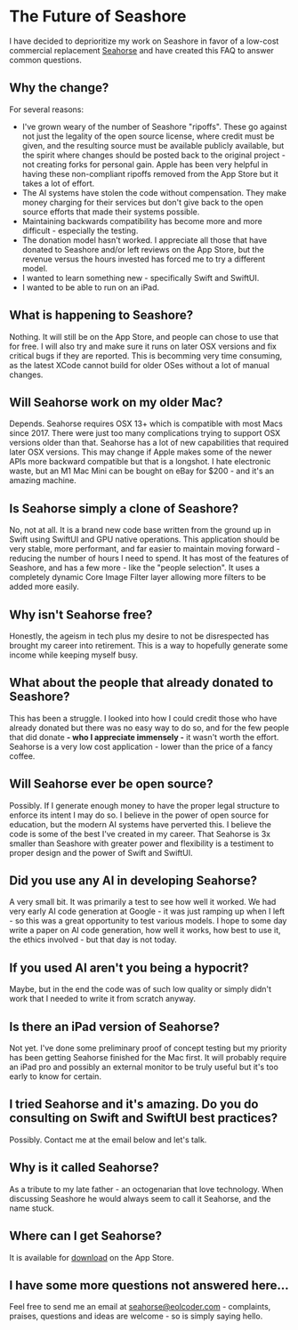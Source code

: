 # The Future of Seashore

I have decided to deprioritize my work on Seashore in favor of a low-cost commercial replacement
[Seahorse](https://apps.apple.com/us/app/seahorse-image-editor/id6742335288?mt=12) and have created this FAQ to answer common questions.

## Why the change?

For several reasons:

- I've grown weary of the number of Seashore "ripoffs". These go against not just the legality of the open source license, where credit must be given,
 and the resulting source must be available publicly available, but the spirit where changes should be posted back to the original project - not creating forks
 for personal gain. Apple has been very helpful in having these non-compliant ripoffs removed from the App Store but it takes a lot of effort.
- The AI systems have stolen the code without compensation. They make money charging for their services but don't give back to the open source efforts that
  made their systems possible.
- Maintaining backwards compatibility has become more and more difficult - especially the testing.
- The donation model hasn't worked. I appreciate all those that have donated to Seashore and/or left reviews on the App Store, but the revenue versus the hours invested
  has forced me to try a different model.
- I wanted to learn something new - specifically Swift and SwiftUI.
- I wanted to be able to run on an iPad.

## What is happening to Seashore?

Nothing. It will still be on the App Store, and people can chose to use that for free. I will also try and make sure it runs on later OSX versions and
fix critical bugs if they are reported. This is becomming very time consuming, as the latest XCode cannot build for older OSes without a lot of manual
changes.

## Will Seahorse work on my older Mac?

Depends. Seahorse requires OSX 13+ which is compatible with most Macs since 2017. There were just too many complications trying to support OSX versions older than that. Seahorse has a lot of new capabilities that required later OSX versions. This may change if Apple makes some of the newer APIs more backward compatible but that is a longshot. I hate electronic waste, but an M1 Mac Mini can be bought on eBay for $200 - and it's an amazing machine.

## Is Seahorse simply a clone of Seashore?

No, not at all. It is a brand new code base written from the ground up in Swift using SwiftUI and GPU native operations. This application should be very 
stable, more performant, and far easier to maintain moving forward - reducing the number of hours I need to spend. It has most of the features of Seashore, 
and has a few more - like the "people selection". It uses a completely dynamic Core Image Filter layer allowing more filters to be added more easily.

## Why isn't Seahorse free?

Honestly, the ageism in tech plus my desire to not be disrespected has brought my career into retirement. This is a way to
hopefully generate some income while keeping myself busy.

## What about the people that already donated to Seashore?

This has been a struggle. I looked into how I could credit those who have already donated but there was no easy way to do so, and for the few people that did
donate __- who I appreciate immensely -__ it wasn't worth the effort. Seahorse is a very low cost application - lower than the price of a fancy coffee.

## Will Seahorse ever be open source?

Possibly. If I generate enough money to have the proper legal structure to enforce its intent I may do so. I believe in the power of open source for education,
but the modern AI systems have perverted this. I believe the code is some of the best I've created in my career. That Seahorse is 3x smaller than Seashore
with greater power and flexibility is a testiment to proper design and the power of Swift and SwiftUI.

## Did you use any AI in developing Seahorse?

A very small bit. It was primarily a test to see how well it worked. We had very early AI code generation at Google -
it was just ramping up when I left - so this was a great opportunity to test various models. I hope to some day write a paper on AI code generation, 
how well it works, how best to use it, the ethics involved - but that day is not today.

## If you used AI aren't you being a hypocrit?

Maybe, but in the end the code was of such low quality or simply didn't work that I needed to write it from scratch anyway.

## Is there an iPad version of Seahorse?

Not yet. I've done some preliminary proof of concept testing but my priority has been getting Seahorse finished for the Mac first. It will probably require an
iPad pro and possibly an external monitor to be truly useful but it's too early to know for certain.

## I tried Seahorse and it's amazing. Do you do consulting on Swift and SwiftUI best practices?

Possibly. Contact me at the email below and let's talk.

## Why is it called Seahorse?

As a tribute to my late father - an octogenarian that love technology. When discussing Seashore he would always seem to call it Seahorse, and the name stuck.

## Where can I get Seahorse?

It is available for [download](https://apps.apple.com/us/app/seahorse-image-editor/id6742335288?mt=12) on the App Store.

## I have some more questions not answered here...

Feel free to send me an email at [seahorse@eolcoder.com](mailto:seahorse@eolcoder.com) - complaints, praises, questions and ideas are welcome - so is simply saying hello.





